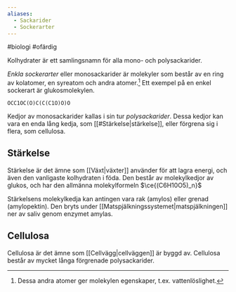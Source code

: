 ```yaml
---
aliases:
  - Sackarider
  - Sockerarter
---
```

#biologi #ofärdig

Kolhydrater är ett samlingsnamn för alla mono- och polysackarider.

*Enkla sockerarter* eller monosackarider är molekyler som består av en ring av kolatomer, en syreatom och andra atomer.[^1] Ett exempel på en enkel sockerart är glukosmolekylen.

```smiles
OCC1OC(O)C(C(C1O)O)O
```

Kedjor av monosackarider kallas i sin tur *polysackarider*. Dessa kedjor kan vara en enda lång kedja, som [[#Stärkelse|stärkelse]], eller förgrena sig i flera, som cellulosa.

## Stärkelse
Stärkelse är det ämne som [[Växt|växter]] använder för att lagra energi, och även den vanligaste kolhydraten i föda. Den består av molekylkedjor av glukos, och har den allmänna molekylformeln $\ce{(C6H10O5)_n}$

Stärkelsens molekylkedja kan antingen vara rak (amylos) eller grenad (amylopektin). Den bryts under [[Matspjälkningssystemet|matspjälkningen]] ner av saliv genom enzymet amylas.
## Cellulosa
Cellulosa är det ämne som [[Cellvägg|cellväggen]] är byggd av. Cellulosa består av mycket långa förgrenade polysackarider.

[^1]: Dessa andra atomer ger molekylen egenskaper, t.ex. vattenlöslighet.
